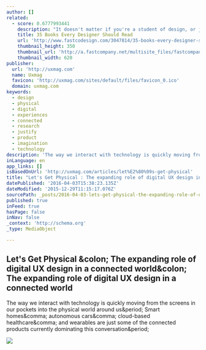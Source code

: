 ```yaml
---
author: []
related:
  - score: 0.6777993441
    description: "It doesn't matter if you're a student of design, or just someone who hears the term \"design thinking\" and stays quiet at meetings while noting to Google it later. There's always more you can learn about design to benefit whatever you do."
    title: 35 Books Every Designer Should Read
    url: 'http://www.fastcodesign.com/3047814/35-books-every-designer-should-read'
    thumbnail_height: 350
    thumbnail_url: 'http://a.fastcompany.net/multisite_files/fastcompany/imagecache/620x350/poster/2015/06/3047814-poster-p-1-35-books-every-designer-should-read.jpg'
    thumbnail_width: 620
publisher:
  url: 'http://uxmag.com'
  name: Uxmag
  favicon: 'http://uxmag.com/sites/default/files/favicon_0.ico'
  domain: uxmag.com
keywords:
  - design
  - physical
  - digital
  - experiences
  - connected
  - research
  - justify
  - product
  - imagination
  - technology
description: 'The way we interact with technology is quickly moving from the screens in our pockets into the physical world around us. Smart homes, autonomous cars, cloud-based healthcare, and wearables are just some of the connected products currently dominating this conversation.'
inLanguage: en
app_links: []
isBasedOnUrl: 'http://uxmag.com/articles/let%E2%80%99s-get-physical'
title: "Let's Get Physical : The expanding role of digital UX design in a connected world: The expanding role of digital UX design in a connected world"
datePublished: '2016-04-03T15:38:23.135Z'
dateModified: '2015-12-29T11:15:17.076Z'
sourcePath: _posts/2016-04-03-lets-get-physical-the-expanding-role-of-digital-ux-design.md
published: true
inFeed: true
hasPage: false
inNav: false
_context: 'http://schema.org'
_type: MediaObject

---
```

<article style=""><h1>Let's Get Physical &amp;colon; The expanding role of digital UX design in a connected world&amp;colon; The expanding role of digital UX design in a connected world</h1><p>The way we interact with technology is quickly moving from the screens in our pockets into the physical world around us&amp;period; Smart homes&amp;comma; autonomous cars&amp;comma; cloud-based healthcare&amp;comma; and wearables are just some of the connected products currently dominating this conversation&amp;period;</p><img src="http://uxmag.com/sites/default/files/UX_Mag_Smashing_Ideas.jpg" /></article>